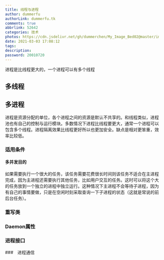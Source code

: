 ```yaml
---
title: 线程与进程
author: dummerfu
authorLink: dummerfu.tk
comments: true
abbrlink: 52642
categories: 技术
photos: https://cdn.jsdelivr.net/gh/dummerchen/My_Image_Bed02@master/img/20210125233756.jpg
date: 2021-03-03 17:08:12
tags:
description:
password: 20010720
---
```


<div class="tip warning">进程是比线程更大的，一个进程可以有多个线程</div>

## 多线程

## 多进程

进程是资源分配的单位，各个进程之间的资源是默认不共享的。和线程类似，进程池也有自己的控制与运行模块。多数情况下进程比线程要更大，通常一个进程可以包含多个线程。进程隔离效果比线程更好所以也更加安全。缺点是相对更笨重，效率比较低。

### 适用条件

#### 多并发目的

如果需要执行一个很大的任务，该任务需要花费很长时间则该任务不适合在主进程完成，因为主进程还需要执行其他任务，比如用户交互的任务。这时可以将这个大的任务放到一个独立的进程中独立运行。这种情况下主进程不会等待子进程，因为有自己的事情要做，只是在空闲时刻采取查询一下子进程的状态（这就是常说的前后台任务）。

### 重写类

### Daemon属性

### 进程接口

###　进程通信

